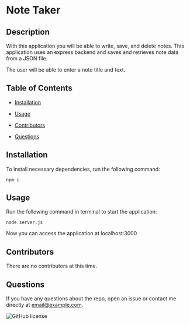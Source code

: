 # Note Taker


## Description 

With this application you will be able to write, save, and delete notes. This application uses an express backend and saves and retrieves note data from a JSON file.

The user will be able to enter a note title and text.

## Table of Contents

* [Installation](#installation)

* [Usage](#usage)

* [Contributors](#contributors)

* [Questions](#questions)

## Installation

To install necessary dependencies, run the following command:

```
npm i
```

## Usage

Run the following command in terminal to start the application:

```
node server.js
```

Now you can access the application at localhost:3000

## Contributors

There are no contributors at this time.

## Questions

If you have any questions about the repo, open an issue or contact me directly at email@example.com.

![GitHub license](https://img.shields.io/badge/license-MIT-blue.svg)